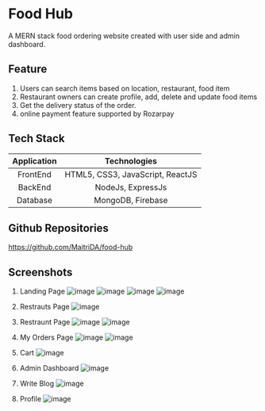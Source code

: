 # Food Hub
A MERN stack food ordering website created with user side and admin dashboard.

## Feature 
1) Users can search items based on location, restaurant, food item
2) Restaurant owners can create profile, add, delete and update food items
3) Get the delivery status of the order.
4) online payment feature supported by Rozarpay

## Tech Stack
| Application | Technologies |
| :------------: |:-------------:|
| FrontEnd | HTML5, CSS3, JavaScript, ReactJS |
| BackEnd  | NodeJs, ExpressJs |
| Database | MongoDB, Firebase |

## Github Repositories
https://github.com/MaitriDA/food-hub

## Screenshots
1) Landing Page
![image](https://drive.google.com/uc?export=view&id=15r2XEWulLWcGXvkxmnjsJG19GWgREf33)
![image](https://drive.google.com/uc?export=view&id=19XwPHMzTKChqXWi4RnoZjecVt-B4rIj6)
![image](https://drive.google.com/uc?export=view&id=1NcP8nErSrHnBMxFj1B3aHcD9DTlXNkk2)
![image](https://drive.google.com/uc?export=view&id=1mkbc1tBoJnYS5QYuocQuE6ZiQQxwhBwN)

2) Restrauts Page
![image](https://drive.google.com/uc?export=view&id=1RpfEJa36SRSAXBA_HZBgVSHzBambu60o)

3) Restraunt Page
![image](https://drive.google.com/uc?export=view&id=11zZQT05yzBR5LCczeprM7Je1e75BNJwx)
![image](https://drive.google.com/uc?export=view&id=1rGmogqS11n65zciWH3d-fvupZz6tkHqI)

4) My Orders Page
![image](https://drive.google.com/uc?export=view&id=17pRYvqak6DZTVMNQCZbDKUKcJJdnimf7)
![image](https://drive.google.com/uc?export=view&id=1zCFz-WASfs2lwG2yu5xD_-6HG-_iQY2J)

5) Cart
![image](https://drive.google.com/uc?export=view&id=1u8LF2xjScKMyoiLV1Gwi1N6Ohg2tFyYY)

6) Admin Dashboard
![image](https://drive.google.com/uc?export=view&id=189S_uEhmMfq7IMtOp5QBHEDajFu7KkMo)

7) Write Blog
![image](https://drive.google.com/uc?export=view&id=1rcK17E5hGr9jzHnAN0JCi8BmEW0z1Tlp)

8) Profile
![image](https://drive.google.com/uc?export=view&id=1qUt_6uNL23ck57ir3m_CNMINzUC9QLmx)
